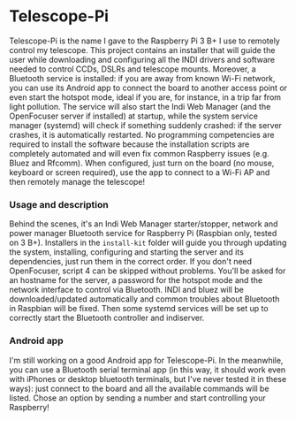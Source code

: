 # Telescope-Pi

Telescope-Pi is the name I gave to the Raspberry Pi 3 B+ I use to remotely control my telescope. This project contains an installer that will guide the user while downloading and configuring all the INDI drivers and software needed to control CCDs, DSLRs and telescope mounts. Moreover, a Bluetooth service is installed: if you are away from known Wi-Fi network, you can use its Android app to connect the board to another access point or even start the hotspot mode, ideal if you are, for instance, in a trip far from light pollution. The service will also start the Indi Web Manager (and the OpenFocuser server if installed) at startup, while the system service manager (systemd) will check if something suddenly crashed: if the server crashes, it is automatically restarted. No programming competencies are required to install the software because the installation scripts are completely automated and will even fix common Raspberry issues (e.g. Bluez and Rfcomm). When configured, just turn on the board (no mouse, keyboard or screen required), use the app to connect to a Wi-Fi AP and then remotely manage the telescope!

### Usage and description

Behind the scenes, it's an Indi Web Manager starter/stopper, network and power manager Bluetooth service for Raspberry Pi (Raspbian only, tested on 3 B+). Installers in the `install-kit` folder will guide you through updating the system, installing, configuring and starting the server and its dependencies, just run them in the correct order. If you don't need OpenFocuser, script 4 can be skipped without problems. You'll be asked for an hostname for the server, a password for the hotspot mode and the network interface to control via Bluetooth. INDI and bluez will be downloaded/updated automatically and common troubles about Bluetooth in Raspbian will be fixed. Then some systemd services will be set up to correctly start the Bluetooth controller and indiserver.

### Android app
I'm still working on a good Android app for Telescope-Pi. In the meanwhile, you can use a Bluetooth serial terminal app (in this way, it should work even with iPhones or desktop bluetooth terminals, but I've never tested it in these ways): just connect to the board and all the available commands will be listed. Chose an option by sending a number and start controlling your Raspberry!
